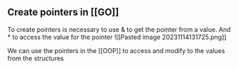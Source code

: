 
## Create pointers in [[GO]]

To create pointers is necessary to use & to get the pointer from a value. And * to access the value for the pointer
![[Pasted image 20231114131725.png]]

We can use the pointers in the [[OOP]] to access and modify to the values from the structures
